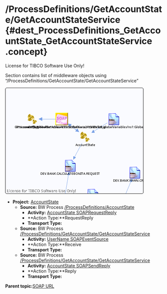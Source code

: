# /ProcessDefinitions/GetAccountState/GetAccountStateService {#dest_ProcessDefinitions_GetAccountState_GetAccountStateService .concept}

License for TIBCO Software Use Only!

Section contains list of middleware objects using “/ProcessDefinitions/GetAccountState/GetAccountStateService”

![](dest_Id92.png)

-   **Project:** [AccountState](../projs/AccountState.md)
    -   **Source:** BW Process [/ProcessDefinitions/AccountState](../../../projects/AccountState/ProcessDefinitions/AccountState.process.md)
        -   **Activity:** [AccountState SOAPRequestReply](../projs/act_91.md)
        -   **Action Type:**RequestReply
        -   **Transport Type:**
    -   **Source:** BW Process [/ProcessDefinitions/GetAccountState/GetAccountStateService](../../../projects/AccountState/ProcessDefinitions/GetAccountState/GetAccountStateService.process.md)
        -   **Activity:** [UserName SOAPEventSource](../projs/act_97.md)
        -   **Action Type:**Receive
        -   **Transport Type:**
    -   **Source:** BW Process [/ProcessDefinitions/GetAccountState/GetAccountStateService](../../../projects/AccountState/ProcessDefinitions/GetAccountState/GetAccountStateService.process.md)
        -   **Activity:** [AccountState SOAPSendReply](../projs/act_99.md)
        -   **Action Type:**Reply
        -   **Transport Type:**

**Parent topic:**[SOAP URL](../../../crossref/dest/msgs/Group_Id153.md)


